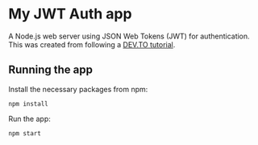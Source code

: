 # My JWT Auth app

A Node.js web server using JSON Web Tokens (JWT) for authentication.\
This was created from following a [DEV.TO tutorial](https://dev.to/nyctonio/authentication-in-node-js-with-mongodb-bcrypt-and-jwt-web-tokens-with-cookies-hl3).

## Running the app

Install the necessary packages from npm:
```
npm install
```

Run the app:
```
npm start
```
